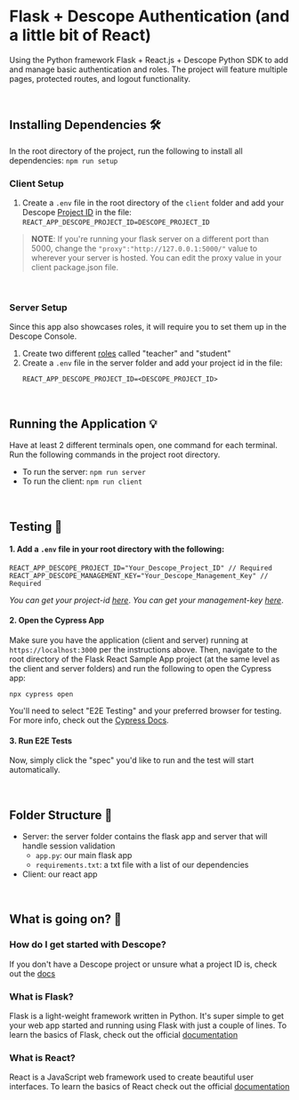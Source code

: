# Flask + Descope Authentication (and a little bit of React) 

Using the Python framework Flask + React.js + Descope Python SDK to add and manage basic authentication and roles. The project will feature multiple pages, protected routes, and logout functionality. 

<br>

## Installing Dependencies 🛠️

In the root directory of the project, run the following to install all dependencies: ```npm run setup```

### Client Setup

1. Create a ```.env``` file in the root directory of the `client` folder and add your Descope [Project ID](https://app.descope.com/settings/project) in the file: ```REACT_APP_DESCOPE_PROJECT_ID=DESCOPE_PROJECT_ID```

> **NOTE**: If you're running your flask server on a different port than 5000, change the ```"proxy":"http://127.0.0.1:5000/"``` value to wherever your server is hosted. You can edit the proxy value in your client package.json file. 

<br> 

### Server Setup

Since this app also showcases roles, it will require you to set them up in the Descope Console.

1. Create two different [roles]((https://app.descope.com/authorization)) called "teacher" and "student" <br>
2. Create a ```.env``` file in the server folder and add your project id in the file:  
    ```
    REACT_APP_DESCOPE_PROJECT_ID=<DESCOPE_PROJECT_ID>
    ```

<br>

## Running the Application 💡

Have at least 2 different terminals open, one command for each terminal. Run the following commands in the project root directory.
- To run the server: ```npm run server```
- To run the client: ```npm run client``` 

<br>


## Testing 🧪
#### 1. Add a `.env` file in your root directory with the following:
```
REACT_APP_DESCOPE_PROJECT_ID="Your_Descope_Project_ID" // Required
REACT_APP_DESCOPE_MANAGEMENT_KEY="Your_Descope_Management_Key" // Required
```
_You can get your project-id [here](https://app.descope.com/settings/project)_.
_You can get your management-key [here](https://app.descope.com/settings/company/managementkeys)_.

#### 2. Open the Cypress App
Make sure you have the application (client and server) running at `https://localhost:3000` per the instructions above. Then, navigate to the root directory of the Flask React Sample App project (at the same level as the client and server folders) and run the following to open the Cypress app:
```
npx cypress open
```
You'll need to select "E2E Testing" and your preferred browser for testing. For more info, check out the [Cypress Docs](https://docs.cypress.io/guides/getting-started/opening-the-app).

#### 3. Run E2E Tests
Now, simply click the "spec" you'd like to run and the test will start automatically.

<br/>

## Folder Structure 📁

- Server: the server folder contains the flask app and server that will handle session validation 
    - `app.py`: our main flask app 
    - `requirements.txt`: a txt file with a list of our dependencies
- Client: our react app 

<br>

## What is going on? 🤔

### How do I get started with Descope?
If you don't have a Descope project or unsure what a project ID is, check out the [docs](https://docs.descope.com/build/guides/gettingstarted/)

### What is Flask?
Flask is a light-weight framework written in Python. It's super simple to get your web app started and running using Flask with just a couple of lines. To learn the basics of Flask, check out the official [documentation](https://flask.palletsprojects.com/en/2.3.x/quickstart/)<br>

### What is React? 
React is a JavaScript web framework used to create beautiful user interfaces. To learn the basics of React check out the official [documentation](https://react.dev/learn)


